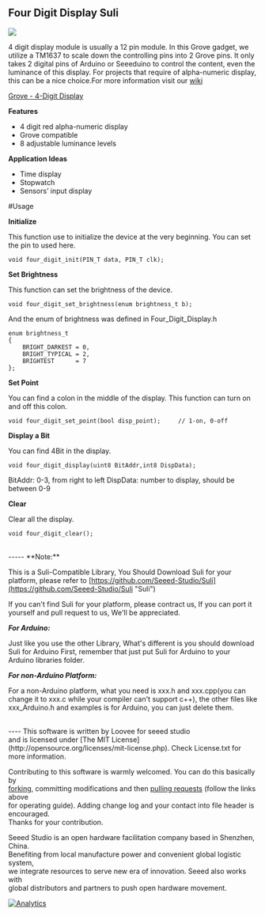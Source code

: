 Four Digit Display Suli
-------------------------------------------------------------
![](https://statics3.seeedstudio.com/images/product/4-Digital%20Display.jpg)

4 digit display module is usually a 12 pin module. In this Grove gadget, we utilize a TM1637 to scale down the controlling pins into 2 Grove pins. It only takes 2 digital pins of Arduino or Seeeduino to control the content, even the luminance of this display. For projects that require of alpha-numeric display, this can be a nice choice.For more information visit our [wiki](http://wiki.seeedstudio.com/Grove-4-Digit_Display/)
 
[Grove - 4-Digit Display](https://www.seeedstudio.com/Grove-4-Digit-Display-p-1198.html)

**Features**

* 4 digit red alpha-numeric display
* Grove compatible
* 8 adjustable luminance levels


**Application Ideas**

* Time display
* Stopwatch
* Sensors’ input display



#Usage

**Initialize**

This function use to initialize the device at the very beginning. You can set the pin to used here. 

	void four_digit_init(PIN_T data, PIN_T clk);


**Set Brightness**

This function can set the brightness of the device. 

	void four_digit_set_brightness(enum brightness_t b);


And the enum of brightness was defined in Four_Digit_Display.h

	enum brightness_t
	{
	    BRIGHT_DARKEST = 0,
	    BRIGHT_TYPICAL = 2,
	    BRIGHTEST      = 7
	};


**Set Point**

You can find a colon in the middle of the display. This function can turn on and off this colon.

	void four_digit_set_point(bool disp_point);		// 1-on, 0-off


**Display a Bit**

You can find 4Bit in the display. 

	void four_digit_display(uint8 BitAddr,int8 DispData);


BitAddr: 0-3, from right to left
DispData: number to display, should be between 0-9


**Clear**

Clear all the display. 

	void four_digit_clear();

<br>
-----
**Note:**

This is a Suli-Compatible Library, You Should Download Suli for your platform, please refer to [https://github.com/Seeed-Studio/Suli](https://github.com/Seeed-Studio/Suli "Suli")

If you can't find Suli for your platform, please contract us, If you can port it yourself and pull request to us, We'll be appreciated. 

***For Arduino:***

Just like you use the other Library, What's different is you should download Suli for Arduino First, remember that just put Suli for Arduino to your Arduino libraries folder.

***For non-Arduino Platform:***

For a non-Arduino platform, what you need is xxx.h and xxx.cpp(you can change it to xxx.c while your compiler can't support c++), the other files like xxx_Arduino.h and examples is for Arduino, you can just delete them.

<br>
----
This software is written by Loovee for seeed studio<br>
and is licensed under [The MIT License](http://opensource.org/licenses/mit-license.php). Check License.txt for more information.<br>

Contributing to this software is warmly welcomed. You can do this basically by<br>
[forking](https://help.github.com/articles/fork-a-repo), committing modifications and then [pulling requests](https://help.github.com/articles/using-pull-requests) (follow the links above<br>
for operating guide). Adding change log and your contact into file header is encouraged.<br>
Thanks for your contribution.

Seeed Studio is an open hardware facilitation company based in Shenzhen, China. <br>
Benefiting from local manufacture power and convenient global logistic system, <br>
we integrate resources to serve new era of innovation. Seeed also works with <br>
global distributors and partners to push open hardware movement.<br>


[1]:http://www.seeedstudio.com/wiki/LED_Bar



[![Analytics](https://ga-beacon.appspot.com/UA-46589105-3/Grove_LED_Bar)](https://github.com/igrigorik/ga-beacon)
